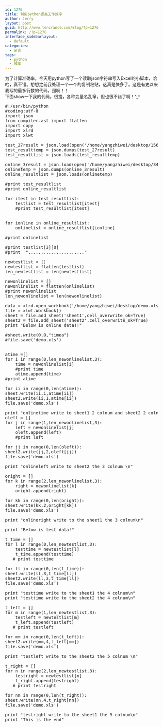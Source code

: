 ```yaml
---
id: 1276
title: 利用python提高工作效率
author: Jerry
layout: post
guid: http://www.tencrance.com/Blog/?p=1276
permalink: /?p=1276
interface_sidebarlayout:
  - default
categories:
  - 杂谈
tags:
  - python
  - 效率
---
```

为了计算准确率，今天用python写了一个读取json字符串写入Excel的小脚本，哈哈，真不错。想想之前我处理一个一个的复制粘贴，这真是快多了。这是有史以来我写的最多行数的代码，囧啊！！  
下面show一下我的代码，很搓，各种变量名乱窜，但也很不错了啊！^_^ 

<pre class="font:ubuntu-mono tab-convert:true lang:python decode:true " >#!/usr/bin/python
#coding:utf-8
import json
from compiler.ast import flatten
import copy
import xlrd
import xlwt

test_27result = json.load(open('/home/yangzhiwei/desktop/156.json', 'r'))
test_resulttemp = json.dumps(test_27result)
test_resultlist = json.loads(test_resulttemp)

online_3result = json.load(open('/home/yangzhiwei/desktop/345.json', 'r'))
onlinetemp = json.dumps(online_3result)
online_resultlist = json.loads(onlinetemp)

#print test_resultlist
#print online_resultlist

for itest in test_resultlist:
    testlist = test_resultlist[itest]
    #print test_resultlist[itest]

    
for ionline in online_resultlist:
    onlinelist = online_resultlist[ionline]
    
#print onlinelist

#print testlist[3][0] 
#print  "......................"

newtestlist = []
newtestlist = flatten(testlist)
len_newtestlist = len(newtestlist)

newonlinelist = []
newonlinelist = flatten(onlinelist)
#print newonlinelist
len_newonlinelist = len(newonlinelist)

data = xlrd.open_workbook('/home/yangzhiwei/desktop/demo.xls')
file = xlwt.Workbook()
sheet = file.add_sheet('sheet1',cell_overwrite_ok=True)
sheet2 = file.add_sheet('sheet2',cell_overwrite_ok=True)
print "Below is online data!!"

#sheet.write(0,0,"timea")
#file.save('demo.xls')


atime =[]
for i in range(0,len_newonlinelist,3):
    time = newonlinelist[i]
    #print time
    atime.append(time)
#print atime

for ii in range(0,len(atime)):
sheet.write(ii,1,atime[ii])
sheet2.write(ii,1,atime[ii])
file.save('demo.xls')

print "onlinetime write to sheet1 2 colnum and sheet2 2 colnum\n"
oleft = []
for j in range(1,len_newonlinelist,3):
    left = newonlinelist[j]
    oleft.append(left)
    #print left

for jj in range(0,len(oleft)):
sheet2.write(jj,2,oleft[jj])
file.save('demo.xls')

print "onlineleft write to sheet2 the 3 colnum \n" 

oright = []
for k in range(2,len_newonlinelist,3):
    right = newonlinelist[k]
    oright.append(right)

for kk in range(0,len(oright)):
sheet.write(kk,2,oright[kk])
file.save('demo.xls')

print "onlineright write to the sheet1 the 3 colnum\n"

print "Below is test data!"

t_time = []
for l in range(0,len_newtestlist,3):
    testtime = newtestlist[l]
    t_time.append(testtime)
   # print testtime

for ll in range(0,len(t_time)):
sheet.write(ll,3,t_time[ll])
sheet2.write(ll,3,t_time[ll])
file.save('demo.xls')

print "testtime write to the sheet1 the 4 colnum\n"
print "testtime write to the sheet2 the 4 colnum\n"

t_left = [] 
for m in range(1,len_newtestlist,3):
    testleft = newtestlist[m]
    t_left.append(testleft)
   # print testleft

for mm in range(0,len(t_left)):
sheet2.write(mm,4,t_left[mm])
file.save('demo.xls')

print "testleft write to the sheet2 the 5 colnum \n"
 
t_right = []
for n in range(2,len_newtestlist,3):
    testright = newtestlist[n]
    t_right.append(testright)
   # print testright

for nn in range(0,len(t_right)):
sheet.write(nn,4,t_right[nn])
file.save('demo.xls')

print "testright write to the sheet1 the 5 colnum\n" 
print "This is the end"</pre>
